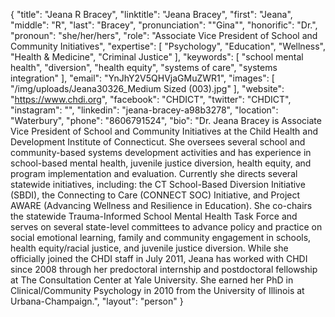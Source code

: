 {
  "title": "Jeana R Bracey",
  "linktitle": "Jeana Bracey",
  "first": "Jeana",
  "middle": "R",
  "last": "Bracey",
  "pronunciation": "\"Gina\"",
  "honorific": "Dr.",
  "pronoun": "she/her/hers",
  "role": "Associate Vice President of School and Community Initiatives",
  "expertise": [
    "Psychology",
    "Education",
    "Wellness",
    "Health & Medicine",
    "Criminal Justice"
  ],
  "keywords": [
    "school mental health",
    "diversion",
    "health equity",
    "systems of care",
    "systems integration"
  ],
  "email": "YnJhY2V5QHVjaGMuZWR1",
  "images": [
    "/img/uploads/Jeana30326_Medium Sized (003).jpg"
  ],
  "website": "https://www.chdi.org",
  "facebook": "CHDICT",
  "twitter": "CHDICT",
  "instagram": "",
  "linkedin": "jeana-bracey-a98b3278",
  "location": "Waterbury",
  "phone": "8606791524",
  "bio": "Dr. Jeana Bracey is Associate Vice President of School and Community Initiatives at the Child Health and Development Institute of Connecticut. She oversees several school and community-based systems development activities and has experience in school-based mental health, juvenile justice diversion, health equity, and program implementation and evaluation. Currently she directs several statewide initiatives, including: the CT School-Based Diversion Initiative (SBDI), the Connecting to Care (CONNECT SOC) Initiative, and Project AWARE (Advancing Wellness and Resilience in Education). She co-chairs the statewide Trauma-Informed School Mental Health Task Force and serves on several state-level committees to advance policy and practice on social emotional learning, family and community engagement in schools, health equity/racial justice, and juvenile justice diversion. While she officially joined the CHDI staff in July 2011, Jeana has worked with CHDI since 2008 through her predoctoral internship and postdoctoral fellowship at The Consultation Center at Yale University. She earned her PhD in Clinical/Community Psychology in 2010 from the University of Illinois at Urbana-Champaign.",
  "layout": "person"
}
